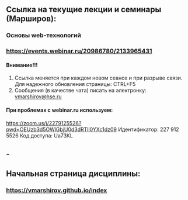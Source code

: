 
## Ссылка на текущие лекции и семинары (Марширов): 
### Основы web-технологий
### https://events.webinar.ru/20986780/2133965431

#### Внимание!!! 
 1. Ссылка меняется при каждом новом сеансе и при разрыве связи. Для надежного обновления страницы: CTRL+F5
 2. Сообщения (в качестве чата) писать на электронку: vmarshirov@hse.ru

####  При проблемах с  webinar.ru используем:
https://zoom.us/j/2279125526?pwd=OEUzb3d5OWlGbjU0d3dRTll0YXc1dz09
Идентификатор: 227 912 5526 Код доступа: Ua73KL


## -
## Начальная страница дисциплины:
### https://vmarshirov.github.io/index

